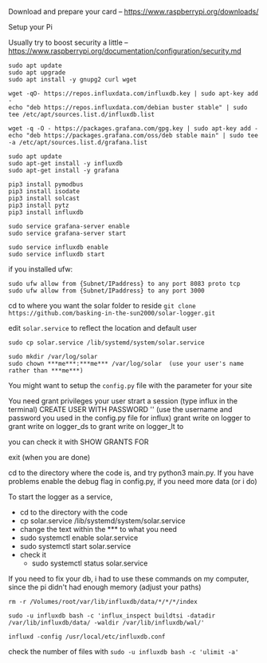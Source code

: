 Download and prepare your card – https://www.raspberrypi.org/downloads/

Setup your Pi

Usually try to boost security a little – https://www.raspberrypi.org/documentation/configuration/security.md

```
sudo apt update
sudo apt upgrade
sudo apt install -y gnupg2 curl wget

wget -qO- https://repos.influxdata.com/influxdb.key | sudo apt-key add -
echo "deb https://repos.influxdata.com/debian buster stable" | sudo tee /etc/apt/sources.list.d/influxdb.list

wget -q -O - https://packages.grafana.com/gpg.key | sudo apt-key add -
echo "deb https://packages.grafana.com/oss/deb stable main" | sudo tee -a /etc/apt/sources.list.d/grafana.list

sudo apt update
sudo apt-get install -y influxdb
sudo apt-get install -y grafana

pip3 install pymodbus
pip3 install isodate
pip3 install solcast
pip3 install pytz
pip3 install influxdb

sudo service grafana-server enable
sudo service grafana-server start

sudo service influxdb enable
sudo service influxdb start 
```


if you installed ufw:
```
sudo ufw allow from {Subnet/IPaddress} to any port 8083 proto tcp
sudo ufw allow from {Subnet/IPaddress} to any port 3000

```

cd to where you want the solar folder to reside
`git clone https://github.com/basking-in-the-sun2000/solar-logger.git`

edit `solar.service` to reflect the location and default user
```
sudo cp solar.service /lib/systemd/system/solar.service

sudo mkdir /var/log/solar
sudo chown ***me***:***me*** /var/log/solar  (use your user's name rather than ***me***)
```

You might want to setup the `config.py` file with the parameter for your site

You need grant privileges your user
strart a session (type influx in the terminal)
CREATE USER <username> WITH PASSWORD '<password>' (use the username and password you used in the config.py file for influx)
grant write on logger to <username>
grant write on logger_ds to <username>
grant write on logger_lt to <username>

you can check it with
SHOW GRANTS FOR <username>

exit (when you are done)

cd to the directory where the code is, and try python3 main.py. If you have problems enable the debug flag in config.py, if you need more data (or i do)

To start the logger as a service,

- cd to the directory with the code
- cp solar.service /lib/systemd/system/solar.service
- change the text within the *** to what you need 
- sudo systemctl enable solar.service
- sudo systemctl start solar.service
- check it 
  - sudo systemctl status solar.service


If you need to fix your db, i had to use these commands on my computer, since the pi didn't had enough memory (adjust your paths)

```
rm -r /Volumes/root/var/lib/influxdb/data/*/*/*/index

sudo -u influxdb bash -c 'influx_inspect buildtsi -datadir /var/lib/influxdb/data/ -waldir /var/lib/influxdb/wal/'

influxd -config /usr/local/etc/influxdb.conf
```

check the number of files with
`sudo -u influxdb bash -c 'ulimit -a'`
